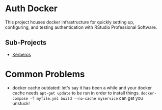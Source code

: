 # Auth Docker

This project houses docker infrastructure for quickly setting up, configuring, and testing authentication with RStudio Professional Software.

## Sub-Projects

- [Kerberos](./Kerberos.md)

# Common Problems

- docker cache outdated: let's say it has been a while and your docker cache needs `apt-get update` to be run in order to install things.  `docker-compose -f myfile.yml build --no-cache myservice` can get you unstuck! 

